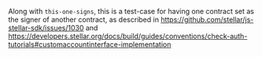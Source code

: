 Along with `this-one-signs`, this is a test-case for having one contract set as the signer of another contract, as described in https://github.com/stellar/js-stellar-sdk/issues/1030 and https://developers.stellar.org/docs/build/guides/conventions/check-auth-tutorials#customaccountinterface-implementation
